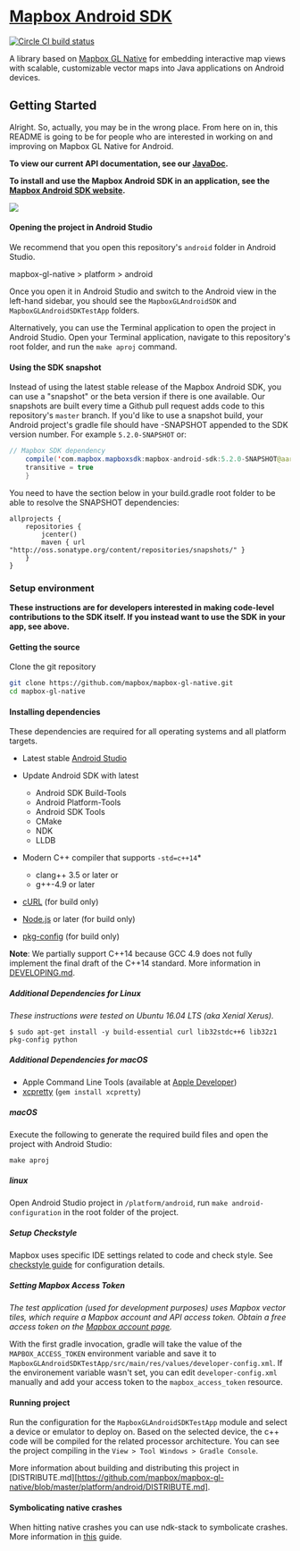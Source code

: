 # [Mapbox Android SDK](https://www.mapbox.com/android-sdk/)

[![Circle CI build status](https://circleci.com/gh/mapbox/mapbox-gl-native.svg?style=shield)](https://circleci.com/gh/mapbox/workflows/mapbox-gl-native/tree/master)

A library based on [Mapbox GL Native](../../README.md) for embedding interactive map views with scalable, customizable vector maps into Java applications on Android devices.

## Getting Started 

Alright. So, actually, you may be in the wrong place. From here on in, this README is going to be for people who are interested in working on and improving on Mapbox GL Native for Android.

**To view our current API documentation, see our [JavaDoc](https://www.mapbox.com/android-sdk/api).**

**To install and use the Mapbox Android SDK in an application, see the [Mapbox Android SDK website](https://www.mapbox.com/install/android/).**

[![](https://www.mapbox.com/android-sdk/images/splash.png)](https://www.mapbox.com/android-sdk/)

#### Opening the project in Android Studio

We recommend that you open this repository's `android` folder in Android Studio. 

mapbox-gl-native > platform > android

Once you open it in Android Studio and switch to the Android view in the left-hand sidebar,  you should see the `MapboxGLAndroidSDK` and `MapboxGLAndroidSDKTestApp` folders.

Alternatively, you can use the Terminal application to open the project in Android Studio. Open your Terminal application, navigate to this repository's root folder, and run the `make aproj` command.

#### Using the SDK snapshot

Instead of using the latest stable release of the Mapbox Android SDK, you can use a "snapshot" or the beta version if there is one available. Our snapshots are built every time a Github pull request adds code to this repository's `master` branch. If you'd like to use a snapshot build, your Android project's gradle file should have -SNAPSHOT appended to the SDK version number. For example `5.2.0-SNAPSHOT` or:

```java
// Mapbox SDK dependency
    compile('com.mapbox.mapboxsdk:mapbox-android-sdk:5.2.0-SNAPSHOT@aar') {
    transitive = true
    }
```
You need to have the section below in your build.gradle root folder to be able to resolve the SNAPSHOT dependencies:
```
allprojects {
    repositories {
        jcenter()
        maven { url "http://oss.sonatype.org/content/repositories/snapshots/" }
    }
}
```

### Setup environment

**These instructions are for developers interested in making code-level contributions to the SDK itself. If you instead want to use the SDK in your app, see above.**

#### Getting the source

Clone the git repository

```bash
git clone https://github.com/mapbox/mapbox-gl-native.git
cd mapbox-gl-native
```

#### Installing dependencies

These dependencies are required for all operating systems and all platform targets.

- Latest stable [Android Studio](https://developer.android.com/studio/index.html) 
- Update Android SDK with latest
  - Android SDK Build-Tools 
  - Android Platform-Tools
  - Android SDK Tools
  - CMake
  - NDK
  - LLDB

- Modern C++ compiler that supports `-std=c++14`\*
  - clang++ 3.5 or later or
  - g++-4.9 or later
- [cURL](https://curl.haxx.se) (for build only)
- [Node.js](https://nodejs.org/) or later (for build only)
- [pkg-config](https://wiki.freedesktop.org/www/Software/pkg-config/) (for build only)

**Note**: We partially support C++14 because GCC 4.9 does not fully implement the
final draft of the C++14 standard. More information in [DEVELOPING.md](DEVELOPING.md).

##### Additional Dependencies for Linux

_These instructions were tested on Ubuntu 16.04 LTS (aka Xenial Xerus)._

```
$ sudo apt-get install -y build-essential curl lib32stdc++6 lib32z1 pkg-config python
```

##### Additional Dependencies for macOS

- Apple Command Line Tools (available at  [Apple Developer](https://developer.apple.com/download/more/))
- [xcpretty](https://github.com/supermarin/xcpretty) (`gem install xcpretty`)


##### macOS

Execute the following to generate the required build files and open the project with Android Studio:

```
make aproj
```

##### linux

Open Android Studio project in `/platform/android`, run `make android-configuration` in the root folder of the project.

##### Setup Checkstyle

Mapbox uses specific IDE settings related to code and check style. 
See [checkstyle guide](https://github.com/mapbox/mapbox-gl-native/wiki/Setting-up-Mapbox-checkstyle) for configuration details. 

##### Setting Mapbox Access Token

_The test application (used for development purposes) uses Mapbox vector tiles, which require a Mapbox account and API access token. Obtain a free access token on the [Mapbox account page](https://www.mapbox.com/studio/account/tokens/)._

With the first gradle invocation, gradle will take the value of the `MAPBOX_ACCESS_TOKEN` environment variable and save it to `MapboxGLAndroidSDKTestApp/src/main/res/values/developer-config.xml`. If the environement variable wasn't set, you can edit `developer-config.xml` manually and add your access token to the `mapbox_access_token` resource.  

#### Running project

Run the configuration for the `MapboxGLAndroidSDKTestApp` module and select a device or emulator to deploy on. Based on the selected device, the c++ code will be compiled for the related processor architecture. You can see the project compiling in the `View > Tool Windows > Gradle Console`. 

More information about building and distributing this project in [DISTRIBUTE.md][https://github.com/mapbox/mapbox-gl-native/blob/master/platform/android/DISTRIBUTE.md].

#### Symbolicating native crashes

When hitting native crashes you can use ndk-stack to symbolicate crashes. 
More information in [this](https://github.com/mapbox/mapbox-gl-native/wiki/Getting-line-numbers-from-an-Android-crash-with-ndk-stack) guide.

